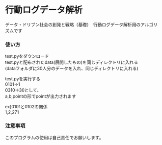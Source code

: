 # 行動ログデータ解析
データ・ドリブン社会の創発と戦略（基礎）　行動ログデータ解析用のアルゴリズムです

### 使い方
test.pyをダウンロード  
test.pyと配布されたdata(展開したもの)を同じディレクトリに入れる  
(dataフォルダに30人分のデータを入れ、同じディレクトリに入れる)

test.pyを実行する  
0101→1  
0310→30として、    
a,b,pointの形でpointが出力されます  

ex)0101と0102の関係  
1,2,271  

### 注意事項
このプログラムの使用は自己責任でお願いします。
